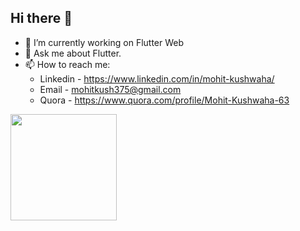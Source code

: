 ### <h2>Hi there 👋</h2>

- 🔭 I’m currently working on Flutter Web
- 💬 Ask me about Flutter.
- 📫 How to reach me: 
  - Linkedin - https://www.linkedin.com/in/mohit-kushwaha/
  - Email - mohitkush375@gmail.com
  - Quora - https://www.quora.com/profile/Mohit-Kushwaha-63
<!--
- 🌱 I’m currently learning ...
- 👯 I’m looking to collaborate on ...
- 🤔 I’m looking for help with ...
- 😄 Pronouns: ...
- ⚡ Fun fact: ...
-->
<div>
  <img height="170" align="left" src="https://github-readme-stats.vercel.app/api?username=mohit-codes&count_private=true&include_all_commits=true" />
</div>

